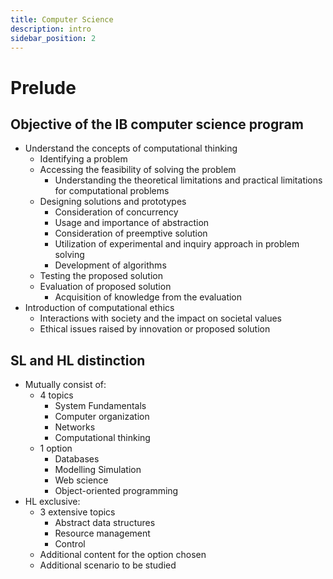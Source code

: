 ```yaml
---
title: Computer Science
description: intro
sidebar_position: 2
---
```


# Prelude
## Objective of the IB computer science program
- Understand the concepts of computational thinking
  - Identifying a problem
  - Accessing the feasibility of solving the problem
    - Understanding the theoretical limitations and practical limitations for computational problems
  - Designing solutions and prototypes
    - Consideration of concurrency
    - Usage and importance of abstraction
    - Consideration of preemptive solution
    - Utilization of experimental and inquiry approach in problem solving
    - Development of algorithms
  - Testing the proposed solution
  - Evaluation of proposed solution
    - Acquisition of knowledge from the evaluation
- Introduction of computational ethics
  - Interactions with society and the impact on societal values
  - Ethical issues raised by innovation or proposed solution

## SL and HL distinction
- Mutually consist of:
  - 4 topics
    - System Fundamentals
    - Computer organization 
    - Networks
    - Computational thinking
  - 1 option
    - Databases
    - Modelling Simulation
    - Web science
    - Object-oriented programming
- HL exclusive:
  - 3 extensive topics
    - Abstract data structures
    - Resource management
    - Control
  - Additional content for the option chosen
  - Additional scenario to be studied




